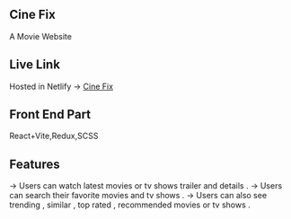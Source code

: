 ## Cine Fix
A Movie Website

## Live Link 
Hosted in Netlify -> [Cine Fix](https://cinefixx.netlify.app/) 

## Front End Part
React+Vite,Redux,SCSS

## Features
-> Users can watch latest movies or tv shows trailer and details .
-> Users can search their favorite movies and tv shows .
-> Users can also see trending , similar , top rated , recommended movies or tv shows .





